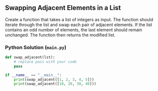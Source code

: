 ## Swapping Adjacent Elements in a List

Create a function that takes a list of integers as input. The function should iterate through the list and swap each pair of adjacent elements. If the list contains an odd number of elements, the last element should remain unchanged. The function then returns the modified list.

### Python Solution (`main.py`)

```python
def swap_adjacent(lst):
    # replace pass with your code
    pass

if __name__ == "__main__":
    print(swap_adjacent([1, 2, 3, 4, 5]))
    print(swap_adjacent([10, 20, 30, 40]))
```